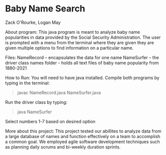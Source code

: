 # Baby Name Search
Zack O'Rourke, Logan May


About program:
This java program is meant to analyze baby name popularities in data provided by the Social Security Administration. The user is prompted with a menu from the terminal
where they are given they are given multiple options to find information on a particular name. 


Files:
NameRecord – encapsulates the data for one name 
NameSurfer – the driver class 
names folder - holds all text files of baby name popularity from 1880-2021


How to Run:
You will need to have java installed.
Compile both programs by typing in the terminal:
> javac NameRecord.java NameSurfer.java

Run the driver class by typing:
> java NameSurfer

Select numbers 1-7 based on desired option



More about this project:
This project tested our abillites to analyze data from a large database of names and function effectively on a team to 
accomplish a common goal. We employed agile software development techniques such as planning daily scrums and bi-weekly duration sprints. 

